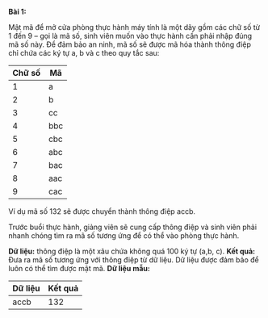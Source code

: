 **Bài 1:**

Mật mã để mở cửa phòng thực hành máy tính là một dãy gồm các chữ số từ 1 đến 9 – gọi là
mã số, sinh viên muốn vào thực hành cần phải nhập đúng mã số này. Để đảm bảo an ninh, mã
số sẽ được mã hóa thành thông điệp chỉ chứa các ký tự a, b và c theo quy tắc sau:

| Chữ số | Mã |
| --- | --- |
|  1 | a |
| 2 | b |
| 3 | cc |
| 4 | bbc |
| 5 | cbc |
| 6 | abc |
| 7 | bac |
| 8 | aac |
| 9 | cac |

Ví dụ mã số 132 sẽ được chuyển thành thông điệp accb.

Trước buổi thực hành, giảng viên sẽ cung cấp thông điệp và sinh viên phải nhanh chóng tìm ra
mã số tương ứng để có thể vào phòng thực hành.

**Dữ liệu:** thông điệp là một xâu chứa không quá 100 ký tự (a,b, c).
**Kết quả:** Đưa ra mã số tương ứng với thông điệp từ dữ liệu.
Dữ liệu được đảm bảo để luôn có thể tìm được mật mã.
**Dữ liệu mẫu:**

| Dữ liệu | Kết quả |
| --- | --- |
| accb | 132 |
